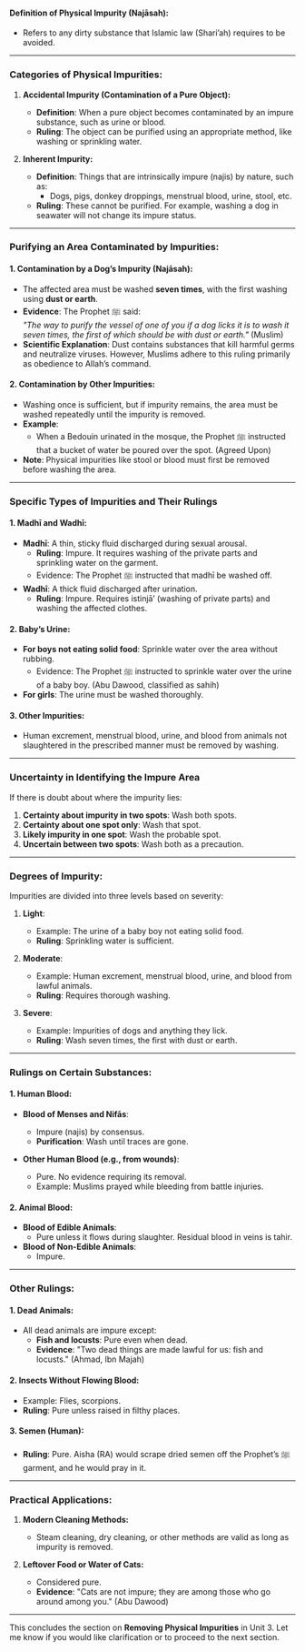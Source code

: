 #### **Definition of Physical Impurity (Najāsah):**

- Refers to any dirty substance that Islamic law (Shari’ah) requires to be avoided.

---

### **Categories of Physical Impurities:**

1. **Accidental Impurity (Contamination of a Pure Object):**
    
    - **Definition**: When a pure object becomes contaminated by an impure substance, such as urine or blood.
    - **Ruling**: The object can be purified using an appropriate method, like washing or sprinkling water.
2. **Inherent Impurity:**
    
    - **Definition**: Things that are intrinsically impure (najis) by nature, such as:
        - Dogs, pigs, donkey droppings, menstrual blood, urine, stool, etc.
    - **Ruling**: These cannot be purified. For example, washing a dog in seawater will not change its impure status.

---

### **Purifying an Area Contaminated by Impurities:**

#### **1. Contamination by a Dog’s Impurity (Najāsah):**

- The affected area must be washed **seven times**, with the first washing using **dust or earth**.
- **Evidence**: The Prophet ﷺ said:  
    _"The way to purify the vessel of one of you if a dog licks it is to wash it seven times, the first of which should be with dust or earth."_ (Muslim)
- **Scientific Explanation**: Dust contains substances that kill harmful germs and neutralize viruses. However, Muslims adhere to this ruling primarily as obedience to Allah’s command.

#### **2. Contamination by Other Impurities:**

- Washing once is sufficient, but if impurity remains, the area must be washed repeatedly until the impurity is removed.
- **Example**:
    - When a Bedouin urinated in the mosque, the Prophet ﷺ instructed that a bucket of water be poured over the spot. (Agreed Upon)
- **Note**: Physical impurities like stool or blood must first be removed before washing the area.

---

### **Specific Types of Impurities and Their Rulings**

#### **1. Madhī and Wadhī:**

- **Madhī**: A thin, sticky fluid discharged during sexual arousal.
    - **Ruling**: Impure. It requires washing of the private parts and sprinkling water on the garment.
    - Evidence: The Prophet ﷺ instructed that madhī be washed off.
- **Wadhī**: A thick fluid discharged after urination.
    - **Ruling**: Impure. Requires istinjā’ (washing of private parts) and washing the affected clothes.

#### **2. Baby’s Urine:**

- **For boys not eating solid food**: Sprinkle water over the area without rubbing.
    - Evidence: The Prophet ﷺ instructed to sprinkle water over the urine of a baby boy. (Abu Dawood, classified as sahih)
- **For girls**: The urine must be washed thoroughly.

#### **3. Other Impurities:**

- Human excrement, menstrual blood, urine, and blood from animals not slaughtered in the prescribed manner must be removed by washing.

---

### **Uncertainty in Identifying the Impure Area**

If there is doubt about where the impurity lies:

1. **Certainty about impurity in two spots**: Wash both spots.
2. **Certainty about one spot only**: Wash that spot.
3. **Likely impurity in one spot**: Wash the probable spot.
4. **Uncertain between two spots**: Wash both as a precaution.

---

### **Degrees of Impurity:**

Impurities are divided into three levels based on severity:

1. **Light**:
    
    - Example: The urine of a baby boy not eating solid food.
    - **Ruling**: Sprinkling water is sufficient.
2. **Moderate**:
    
    - Example: Human excrement, menstrual blood, urine, and blood from lawful animals.
    - **Ruling**: Requires thorough washing.
3. **Severe**:
    
    - Example: Impurities of dogs and anything they lick.
    - **Ruling**: Wash seven times, the first with dust or earth.

---

### **Rulings on Certain Substances:**

#### **1. Human Blood:**

- **Blood of Menses and Nifās**:
    
    - Impure (najis) by consensus.
    - **Purification**: Wash until traces are gone.
- **Other Human Blood (e.g., from wounds)**:
    
    - Pure. No evidence requiring its removal.
    - Example: Muslims prayed while bleeding from battle injuries.

#### **2. Animal Blood:**

- **Blood of Edible Animals**:
    - Pure unless it flows during slaughter. Residual blood in veins is tahir.
- **Blood of Non-Edible Animals**:
    - Impure.

---

### **Other Rulings:**

#### **1. Dead Animals:**

- All dead animals are impure except:
    - **Fish and locusts**: Pure even when dead.
    - **Evidence**: "Two dead things are made lawful for us: fish and locusts." (Ahmad, Ibn Majah)

#### **2. Insects Without Flowing Blood:**

- Example: Flies, scorpions.
- **Ruling**: Pure unless raised in filthy places.

#### **3. Semen (Human):**

- **Ruling**: Pure. Aisha (RA) would scrape dried semen off the Prophet’s ﷺ garment, and he would pray in it.

---

### **Practical Applications:**

1. **Modern Cleaning Methods:**
    
    - Steam cleaning, dry cleaning, or other methods are valid as long as impurity is removed.
2. **Leftover Food or Water of Cats:**
    
    - Considered pure.
    - **Evidence**: "Cats are not impure; they are among those who go around among you." (Abu Dawood)

---

This concludes the section on **Removing Physical Impurities** in Unit 3. Let me know if you would like clarification or to proceed to the next section.